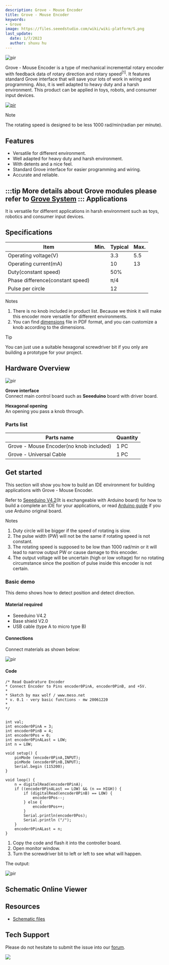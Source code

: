 ```yaml
---
description: Grove - Mouse Encoder
title: Grove - Mouse Encoder
keywords:
- Grove
image: https://files.seeedstudio.com/wiki/wiki-platform/S.png
last_update:
  date: 1/7/2023
  author: shuxu hu
---
```


<!-- ![](https://files.seeedstudio.com/wiki/Grove-Mouse_Encoder/img/Grove-Mouse_Encoder_product_view.jpg) -->
  <p style={{textAlign: 'center'}}><img src="https://files.seeedstudio.com/wiki/Grove-Mouse_Encoder/img/Grove-Mouse_Encoder_product_view.jpg" alt="pir" width={600} height="auto" /></p>

Grove - Mouse Encoder is a type of mechanical incremental rotary encoder with feedback data of rotary direction and rotary speed<sup>\[1\]</sup>. It features standard Grove interface that will save your lots of work in wiring and programming. Also, it is well adapted to heavy duty and a harsh environment. This product can be applied in toys, robots, and consumer input devices.

[<p><img src="https://files.seeedstudio.com/wiki/common/Get_One_Now_Banner.png" alt="pir" width={600} height="auto" /></p>](https://www.seeedstudio.com/Grove-%E2%80%93-Mouse-Encoder-p-2607.html)

<div className="admonition note">
  <p className="admonition-title">Note</p>
  The rotating speed is designed to be less 1000 rad/min(radian per minute).
</div>


Features
--------

-   Versatile for different environment.
-   Well adapted for heavy duty and harsh environment.
-   With detents and a nice feel.
-   Standard Grove interface for easier programming and wiring.
-   Accurate and reliable.

:::tip
    More details about Grove modules please refer to [Grove System](https://wiki.seeedstudio.com/Grove_System/)
:::
Applications
------------

It is versatile for different applications in harsh environment such as toys, robotics and consumer input devices.

Specifications
--------------

| Item                             | Min. | Typical | Max. |
|----------------------------------|------|---------|------|
| Operating voltage(V)             |      | 3.3     | 5.5  |
| Operating current(mA)            |      | 10      | 13   |
| Duty(constant speed)             |      | 50%     |      |
| Phase difference(constant speed) |      | π/4     |      |
| Pulse per circle                 |      | 12      |      |

<div className="admonition note">
  <p className="admonition-title">Notes</p>
  <ol><li>There is no knob included in product list. Because we think it will make this encoder more versatile for different environments.</li>
    <li>You can find <a href="https://files.seeedstudio.com/wiki/Grove-Mouse_Encoder/res/Grove-Mouse_Encoder_Dimensions.pdf">dimensions</a> file in PDF format, and you can customize a knob according to the dimensions.</li><ol>
    </ol></ol></div>

<div className="admonition tip">
  <p className="admonition-title">Tip</p>
  You can just use a suitable hexagonal screwdriver bit if you only are building a prototype for your project.
</div>


Hardware Overview
-----------------

<!-- ![](https://files.seeedstudio.com/wiki/Grove-Mouse_Encoder/img/Grove-Mouse_Encoder.jpg) -->
  <p style={{textAlign: 'center'}}><img src="https://files.seeedstudio.com/wiki/Grove-Mouse_Encoder/img/Grove-Mouse_Encoder.jpg" alt="pir" width={600} height="auto" /></p>

**Grove interface**   
Connect main control board such as **Seeeduino** board with driver board.

**Hexagonal opening**   
An opening you pass a knob through.

### **Parts list**

| Parts name                               | Quantity |
|------------------------------------------|----------|
| Grove - Mouse Encoder(no knob included) | 1 PC     |
| Grove - Universal Cable                  | 1 PC     |

Get started
-----------

This section will show you how to build an IDE environment for building applications with Grove - Mouse Encoder.

Refer to [Seeeduino V4.2](/Seeeduino_v4.2#Getting_Started_on_Windows)(It is exchangeable with Arduino board) for how to build a complete an IDE for your applications, or read [Arduino guide](https://www.arduino.cc/en/Guide/HomePage) if you use Arduino original board.

<div className="admonition note">
  <p className="admonition-title">Notes</p>
  <ol><li>Duty circle will be bigger if the speed of rotating is slow.</li>
    <li>The pulse width (PW) will not be the same if rotating speed is not constant.</li>
    <li>The rotating speed is supposed to be low than 1000 rad/min or it will lead to narrow output PW or cause damage to this encoder.</li>
    <li>The output voltage will be uncertain (high or low voltage) for no rotating circumstance since the position of pulse inside this encoder is not certain.</li></ol>
</div>


### Basic demo

This demo shows how to detect position and detect direction.

#### Material required

-   Seeeduino V4.2
-   Base shield V2.0
-   USB cable (type A to micro type B)

#### Connections

Connect materials as shown below:

<!-- ![](https://files.seeedstudio.com/wiki/Grove-Mouse_Encoder/img/Grove-Mouse_Encoder_demo_connection.jpg)  -->

<p style={{textAlign: 'center'}}><img src="https://files.seeedstudio.com/wiki/Grove-Mouse_Encoder/img/Grove-Mouse_Encoder_demo_connection.jpg" alt="pir" width={600} height="auto" /></p>

#### Code

```
/* Read Quadrature Encoder
* Connect Encoder to Pins encoder0PinA, encoder0PinB, and +5V.
*
* Sketch by max wolf / www.meso.net
* v. 0.1 - very basic functions - mw 20061220
*
*/  
 
 
int val; 
int encoder0PinA = 3;
int encoder0PinB = 4;
int encoder0Pos = 0;
int encoder0PinALast = LOW;
int n = LOW;
 
void setup() { 
    pinMode (encoder0PinA,INPUT);
    pinMode (encoder0PinB,INPUT);
    Serial.begin (115200);
} 
 
void loop() { 
    n = digitalRead(encoder0PinA);
    if ((encoder0PinALast == LOW) && (n == HIGH)) {
        if (digitalRead(encoder0PinB) == LOW) {
            encoder0Pos--;
        } else {
            encoder0Pos++;
        }
        Serial.println(encoder0Pos);
        Serial.println ("/");
    } 
    encoder0PinALast = n;
}
```

1.  Copy the code and flash it into the controller board.
2.  Open monitor window.
3.  Turn the screwdriver bit to left or left to see what will happen.

The output:

<!-- ![](https://files.seeedstudio.com/wiki/Grove-Mouse_Encoder/img/Grove_mouse_encoder_output_of_demo.png) -->
  <p style={{textAlign: 'center'}}><img src="https://files.seeedstudio.com/wiki/Grove-Mouse_Encoder/img/Grove_mouse_encoder_output_of_demo.png" alt="pir" width={600} height="auto" /></p>


## Schematic Online Viewer

<div className="altium-ecad-viewer" data-project-src="https://files.seeedstudio.com/wiki/Grove-Mouse_Encoder/res/Grove_Mouse_Encoder_v1.0_Schematic_File.zip" style={{borderRadius: '0px 0px 4px 4px', height: 500, borderStyle: 'solid', borderWidth: 1, borderColor: 'rgb(241, 241, 241)', overflow: 'hidden', maxWidth: 1280, maxHeight: 700, boxSizing: 'border-box'}}>
</div>


Resources
---------

- [Schematic files](https://files.seeedstudio.com/wiki/Grove-Mouse_Encoder/res/Grove_Mouse_Encoder_v1.0_Schematic_File.zip)

<!-- This Markdown file was created from https://www.seeedstudio.com/wiki/Grove_-_Mouser_Encoder -->

## Tech Support
Please do not hesitate to submit the issue into our [forum](https://forum.seeedstudio.com/).
<br />
<p style={{textAlign: 'center'}}><a href="https://www.seeedstudio.com/act-4.html?utm_source=wiki&utm_medium=wikibanner&utm_campaign=newproducts" target="_blank"><img src="https://files.seeedstudio.com/wiki/Wiki_Banner/new_product.jpg" /></a></p>
